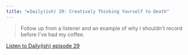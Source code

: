 ```yaml
---
title: "►Daily(ish) 29: Creatively Thinking Yourself to Death"
---
```

<blockquote><p>
  Follow up from a listener and an example of why I shouldn&#39;t record before I&#39;ve had my coffee.</p>
</blockquote>
<p><a href="https://goodstuff.fm/dailyish/29">Listen to Daily(ish) episode 29</a></p>
